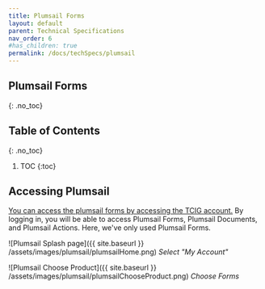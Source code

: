```yaml
---
title: Plumsail Forms
layout: default
parent: Technical Specifications
nav_order: 6
#has_children: true
permalink: /docs/techSpecs/plumsail
---
```


## Plumsail Forms
{: .no_toc}

## Table of Contents 
{: .no_toc}

1. TOC
{:toc}

## Accessing Plumsail 
[You can access the plumsail forms by accessing the TCIG account.](https://plumsail.com/) By logging in, you will be able to access Plumsail Forms, Plumsail Documents, and Plumsail Actions. Here, we've only used Plumsail Forms.

![Plumsail Splash page]({{ site.baseurl }} /assets/images/plumsail/plumsailHome.png)
*Select "My Account"*

![Plumsail Choose Product]({{ site.baseurl }} /assets/images/plumsail/plumsailChooseProduct.png)
*Choose Forms*